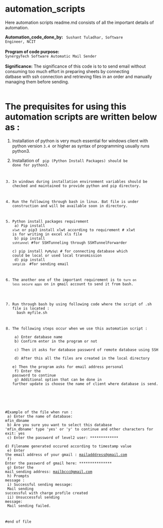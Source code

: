 # automation_scripts

Here automation scripts readme.md consists of all the important details of automation. 

<b>Automation_code_done_by: </b><code> Sushant Tuladhar, Software Engineer, NCIT </code><br> <br>
<b>Program of code purpose:</b><code> SynergyTech Software Automatic Mail Sender </code><br> <br>
<b>Significance:</b> The significance of this code is to to send email without consuming too much effort in preparing sheets by connecting <br>datbase with ssh connection and retrieving files in an order and manually managing them before sending. <br> <br>

# The prequisites for using this automation scripts are written below as : 

1. Installation of python is very much essential for windows client with python version <code>3.4 </code>or higher as syntax of programming usually runs python3. 
2. Installation of <code> pip (Python Install Packages) should be done for python3. 
3. In windows during installation environment variables should be checked and maintained to provide python and pip directory. 
4. Run the following through bash in linux. Bat file is under construction and will be available soon in directory. 

5. Python install packages requirement <br>
a) Pip install <code>xlwt</code> or pip3 install xlwt according to requirement # xlwt is for writing in excel xls file <br>
b) pip install <code>sshtunnel</code>  #for SSHTunneling through SSHTunnelForwarder <br>
c) pip install <code>PyMySql</code> # for connecting database which could be local or used local transmission <br>
d) pip install <code>smtplib </code> #for sending email <br>

6. The another one of the important requirement is to <code>turn on less secure apps</code> on in gmail account to send it from bash. <br>
7. Run through bash by using following code where the script of .sh file is located :<br>
  <kbd> bash myfile.sh </kbd> <br>
  
8. The following steps occur when we use this automation script : <br>
a) Enter database name <br>
b) Confirm enter in the program or not <br>
c) Then it asks for database password of remote database using SSH <br>
d) After this all the files are created in the local directory <br>
e) Then the program asks for email address personal <br>
f) Enter the password to continue <br>
g) Additional option that can be done in further update is choose the name of client where database is send. <br>
 
 #Example of the file when run : <br>
 a) Enter the name of database: mfin_dbname <br>
 b) Are you sure you want to select this database 'mfin_dbname' type 'yes' or 'y' to continue and other characters for exit: yes <br>
 c) Enter the password of level2 user: ************* <br>
 d) Filename generated occured according to timestamp value <br>
 e) Enter the email address of your gmail : mailadddress@gmail.com<br>
 f) Enter the password of gmail here: *************** <br>
 g) Enter the mail_sending address: mailbccc@gmail.com <br>
 h) Prompts message : <br>
    i) Successful sending message: <br>
      Mail sending successful with charge profile created <br>
    ii) Unsuccessful sending message: <br>
      Mail sending failed. 
  
 #end of file
  
